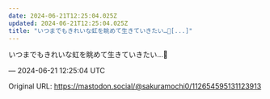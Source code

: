 ```yaml
---
date: 2024-06-21T12:25:04.025Z
updated: 2024-06-21T12:25:04.025Z
title: "いつまでもきれいな虹を眺めて生きていきたい…🌈[...]"
---
```


<p>いつまでもきれいな虹を眺めて生きていきたい…🌈</p>

&mdash; 2024-06-21 12:25:04 UTC

Original URL: https://mastodon.social/@sakuramochi0/112654595131123913

